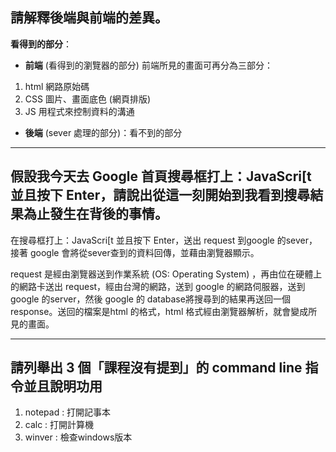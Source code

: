 ## 請解釋後端與前端的差異。
**看得到的部分**：


- **前端** (看得到的瀏覽器的部分) 
前端所見的畫面可再分為三部分：
 1. html 網路原始碼
 2. CSS 圖片、畫面底色 (網頁排版)
 3. JS 用程式來控制資料的溝通


- **後端** (sever 處理的部分)：看不到的部分

----------



## 假設我今天去 Google 首頁搜尋框打上：JavaScri[t 並且按下 Enter，請說出從這一刻開始到我看到搜尋結果為止發生在背後的事情。
在搜尋框打上：JavaScri[t 並且按下 Enter，送出 request 到google 的sever，接著 google 會將從sever查到的資料回傳，並藉由瀏覽器顯示。

request 是經由瀏覽器送到作業系統 (OS: Operating System) ，再由位在硬體上的網路卡送出 request，經由台灣的網路，送到 google 的網路伺服器，送到google 的server，然後 google 的 database將搜尋到的結果再送回一個 response。送回的檔案是html 的格式，html 格式經由瀏覽器解析，就會變成所見的畫面。

----------




## 請列舉出 3 個「課程沒有提到」的 command line 指令並且說明功用
1.	notepad : 打開記事本
2.	calc : 打開計算機
3.	winver : 檢查windows版本
